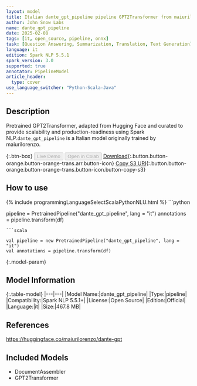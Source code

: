 ```yaml
---
layout: model
title: Italian dante_gpt_pipeline pipeline GPT2Transformer from maiurilorenzo
author: John Snow Labs
name: dante_gpt_pipeline
date: 2025-02-08
tags: [it, open_source, pipeline, onnx]
task: [Question Answering, Summarization, Translation, Text Generation]
language: it
edition: Spark NLP 5.5.1
spark_version: 3.0
supported: true
annotator: PipelineModel
article_header:
  type: cover
use_language_switcher: "Python-Scala-Java"
---
```


## Description

Pretrained GPT2Transformer, adapted from Hugging Face and curated to provide scalability and production-readiness using Spark NLP.`dante_gpt_pipeline` is a Italian model originally trained by maiurilorenzo.

{:.btn-box}
<button class="button button-orange" disabled>Live Demo</button>
<button class="button button-orange" disabled>Open in Colab</button>
[Download](https://s3.amazonaws.com/auxdata.johnsnowlabs.com/public/models/dante_gpt_pipeline_it_5.5.1_3.0_1739046891865.zip){:.button.button-orange.button-orange-trans.arr.button-icon}
[Copy S3 URI](s3://auxdata.johnsnowlabs.com/public/models/dante_gpt_pipeline_it_5.5.1_3.0_1739046891865.zip){:.button.button-orange.button-orange-trans.button-icon.button-copy-s3}

## How to use



<div class="tabs-box" markdown="1">
{% include programmingLanguageSelectScalaPythonNLU.html %}
```python

pipeline = PretrainedPipeline("dante_gpt_pipeline", lang = "it")
annotations =  pipeline.transform(df)   

```
```scala

val pipeline = new PretrainedPipeline("dante_gpt_pipeline", lang = "it")
val annotations = pipeline.transform(df)

```
</div>

{:.model-param}
## Model Information

{:.table-model}
|---|---|
|Model Name:|dante_gpt_pipeline|
|Type:|pipeline|
|Compatibility:|Spark NLP 5.5.1+|
|License:|Open Source|
|Edition:|Official|
|Language:|it|
|Size:|467.8 MB|

## References

https://huggingface.co/maiurilorenzo/dante-gpt

## Included Models

- DocumentAssembler
- GPT2Transformer
